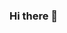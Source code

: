 ### Hi there 👋

<!--
**jeonyubyeong/jeonyubyeong** is a ✨ _special_ ✨ repository because its `README.md` (this file) appears on your GitHub profile.

Here are some ideas to get you started:

- Technology stack <img src="https://img.shields.io/badge/Python-3776AB?style=for-the-badge&logo=Python&logoColor=white">
- 🌱 I’m currently learning ...
- 👯 I’m looking to collaborate on ...
- 🤔 I’m looking for help with ...
- 💬 Ask me about ...
- 📫 How to reach me: ...
- 😄 Pronouns: ...
- ⚡ Fun fact: ...
-->
